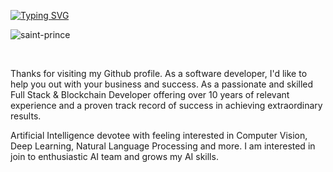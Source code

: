 [![Typing SVG](https://readme-typing-svg.herokuapp.com?color=%2336BCF7&center=true&vCenter=true&width=800&lines=Hi+there+👋,+Welcome+to+My+Profile!;Full+Stack+and+Blockchain+developer;Data+Science+and+Machine+learning+enthusiast+)](https://git.io/typing-svg)
<p align="left"> <img src="https://komarev.com/ghpvc/?username=levintech&label=Profile%20views&color=0e75b6&style=flat" alt="saint-prince" /> </p>
<br/>

Thanks for visiting my Github profile. As a software developer, I'd like to help you out with your business and success. As a passionate and skilled Full Stack & Blockchain Developer offering over 10 years of relevant experience and a proven track record of success in achieving extraordinary results.

Artificial Intelligence devotee with feeling interested in Computer Vision, Deep Learning, Natural Language Processing and more. I am interested in join to enthusiastic AI team and grows my AI skills.

